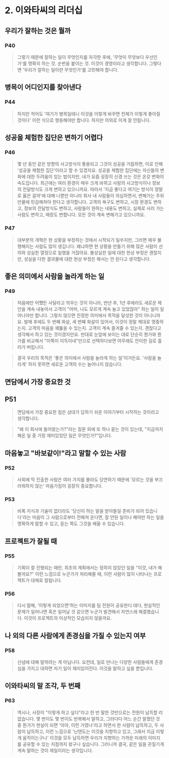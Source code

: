 # 2. 이와타씨의 리더십

## 우리가 잘하는 것은 뭘까

### P40

> 그렇기 때문에 잘하는 일이 무엇인지를 자각한 후에, '무엇이 무엇보다 우선인가'를 명확히 하는 것. 순번을 붙이는 것. 이것이 경영이라고 생각합니다. 그렇다면 '우리가 잘하는 일이란 무엇인가'를 고민해야 합니다.

## 병목이 어디인지를 찾아낸다

### P44

> 하지만 적어도 '여기가 병목일테니 이것을 이렇게 바꾸면 전체가 이렇게 좋아질 것이다' 이런 식으로 행동해야만 합니다. 하지만 의외로 이게 잘 안됩니다.

## 성공을 체험한 집단은 변하기 어렵다

### P46

> 몇 년 동안 같은 방향의 사고방식이 통용되고 그것이 성공을 거듭하면, 이로 인해 '성공을 체험한 집단'이라고 할 수 있겠지요.
> 성공을 체험한 집단에는 자신들의 변화에 대한 두려움이 있는 법이지만, 내가 요즘 굉장히 신경 쓰는 것은 온갖 변화의 속도입니다. 최근에는 여러 환경이 매우 크게 바뀌고 사람의 사고방식이나 정보의 전달방식도 크게 변하고 있으니까요.
> 따라서 '지금 좋다고 여기는 방식이 정말로 옳은 걸까'에 대해 나뿐만 아니라 회사 내 사람들이 의심하면서, 변해가는 주위 만물에 민감해져야 한다고 생각합니다.
> 고객의 욕구도 변하고, 시장 환경도 변하고, 정보의 전달방식도 변하고, 사람들이 원하는 내용도 변하고, 실제로 사러 가는 사람도 변하고, 매장도 변합니다. 모든 것이 계속 변해가고 있으니까요.

### P47

> 대부분의 개혁은 현 상황을 부정하는 것에서 시작되기 일쑤지만, 그러면 매우 불행해지는 사람도 많이 생깁니다. 왜냐하면 현 상황을 만들기 위해 많은 사람이 선의와 성실한 열정으로 일했을 거잖아요. 불성실한 일에 대한 현상 부정은 괜찮지만, 성실을 다한 결과물에 대한 현상 부정은 해서는 안 된다고 생각합니다.

## 좋은 의미에서 사람을 놀라게 하는 일

### P49

> 처음에만 어쨌든 사달라고 띄우는 것이 아니라, 반년 후, 1년 후에라도 새로운 제안을 계속 내놓아서 고객이 "어머, 나도 모르게 계속 놀고 있었잖아" 하는 일이 일어나야만 합니다. 그렇지 않으면 진정한 의미에서 목적을 달성한 것이 아니니까요.
> 발매 후에도 두 번째 화살, 세 번쨰 화살이 있어서, 이것이 정말 제대로 명중하는지. 고객의 마음을 꽤뚫을 수 있는지. 고객이 계속 즐겨줄 수 있는지. 괜찮다고 생각해서 하고 있는 것이겠지만요.
> 반대로 눈앞에 보이는 대로 단순히 뭔가와 뭔가를 비교해서 "이쪽이 이득이네"만으로 선택하다보면 아무래도 안이한 길로 흘러가 버립니다.

> 결국 우리의 목적은 '좋은 의미에서 사람을 놀라게 하는 일'이거든요. '사람을 놀라게' 하지 못하면 새로운 고객의 수는 늘어나지 않습니다.

## 면담에서 가장 중요한 것

## P51

> 면담에서 가장 중요한 점은 상대가 답하기 쉬운 이야기부터 시작하는 것이라고 생각합니다.

> "왜 이 회사에 들어왔는가?"라는 질문 외에 또 하나 묻는 것이 있는데, "지금까지 해온 일 중 가장 재미있었던 일은 무엇인가?"입니다.

## 마음놓고 "바보같이!"라고 말할 수 있는 사람

### P52

> 사회에 막 진출한 사람은 여러 가지를 몰라도 당연하기 때문에 '모르는 것을 부끄러워하지 않는' 마음가짐이 굉장히 중요합니다.

### P53

> 비록 지식과 기술이 없더라도 '당신이 하는 말을 받아들일 준비가 되어 있습니다'라는 마음이 그 사람으로부터 전해져 온다면, 잘 안된 일이나 해야만 하는 일을 명확하게 말할 수 있고, 듣는 쪽도 그것을 배울 수 있습니다.

## 프로젝트가 잘될 때

### P55

> 기획이 잘 진행되는 때란, 최초의 계획에서는 정하지 않았던 일을 "이것, 내가 해볼까요?" 이런 느낌으로 누군가가 처리해줄 때, 이런 사람이 많이 나타나는 프로젝트가 대체로 잘됩니다.

### P56

> 다시 말해, '이렇게 되었으면'하는 이미지를 팀 전원이 공유한디 데다, 현실적인 문제가 일어나면 혹은 일어날 것 같으면 누군가 발견해서 자연스레 해결했습니다. 이것이 프로젝트의 이상적인 모습이지 않을까요.

## 나 외의 다른 사람에게 존경심을 가질 수 있는지 여부

### P58

> 신념에 대해 말하려는 게 아닙니다. 요컨대, 일로 만나는 다양한 사람들에게 존경심을 가지고 대하면 자기 일이 재미있어진다. 이것을 말하고 싶을 뿐입니다.

## 이와타씨의 말 조각, 두 번째

### P63

> 역시나, 사장이 "이렇게 하고 싶다"라고
> 한 번 말한 것만으로는 전원이 납득할 리 없습니다.
> 몇 번이도 몇 번이도 반복해서 말하고,
> 그러다다 어느 순간 말했던 것 중
> 뭔가가 현실이 되면
> '아아, 이런 거였나'라고 하면서
> 한 사람이 납득하고, 두 사람이 납득하고,
> 이런 느낌으로
> '닌텐도는 이것을 지향하고 있고,
> 그래서 지금 이렇개 움직이는구나'
> 이것을 모두 납득하면
> 우리가 지향하는 가까운 미래의 이미지를
> 공유할 수 있는 지점까지 왔구나 싶습니다.
> 그러니까 결국, 같은 일을
> 끈질기게 계속 말하는 것이
> 제일이라는 생각입니다.

